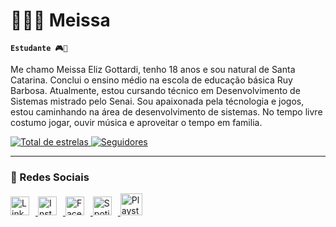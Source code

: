 #  👩🏻‍💻 Meissa 
**`Estudante 🎮🌈`**

Me chamo Meissa Eliz Gottardi, tenho 18 anos e sou natural de Santa Catarina. Conclui o ensino médio na escola  de educação básica Ruy Barbosa. Atualmente, estou cursando técnico em Desenvolvimento de Sistemas mistrado pelo Senai. Sou apaixonada pela técnologia e jogos, estou caminhando na área de desenvolvimento de sistemas. No tempo livre costumo jogar, ouvir música e aproveitar o tempo em familia. 

<p align="left">
    <a href="https://github.com/MeissaElizGottardi?tab=repositories&sort=stargazers">
        <img 
            alt="Total de estrelas" 
            title="Total de estrelas GitHub" 
            src="https://custom-icon-badges.demolab.com/github/stars/MeissaElizGottardi?color=55960c&style=for-the-badge&labelColor=488207&logo=star&label=estrelas"
        />
    </a>
    <a href="https://github.com/MeissaElizGottardi?tab=followers">
        <img 
            alt="Seguidores" 
            title="Me siga no GitHub" 
            src="https://custom-icon-badges.demolab.com/github/followers/MeissaElizGottardi?color=236ad3&labelColor=1155ba&style=for-the-badge&logo=github&label=Seguidores&logoColor=white"
        />
    </a>
</p>

---

### 🤖 Redes Sociais   

<p align="left">
            <a href="https://www.linkedin.com/in/meissa-gottardi-b7a99733a">
            <img 
            alt="Linkedin"
            title="Linkedin"
            width="30px"
            style="padding-right: 10px;"
            src="https://upload.wikimedia.org/wikipedia/commons/8/81/LinkedIn_icon.svg"
            />
            </a>
            <a href="https://www.instagram.com/trid3ntt/s">
            <img 
            alt="Instagram"
            title="Instagram"
            width="30px"
            style="padding-right: 10px;"
            src="https://upload.wikimedia.org/wikipedia/commons/a/a5/Instagram_icon.png"
            />
            </a> 
            <a href="https://www.facebook.com/people/Meissa-Eliz/pfbid0R8kUUHrkemCKPXQaAzSB6Hf2vAaHoFdG3eqF1XpM6pNBKRNk6w6pinjHhNMAgA77l/">
            <img 
            alt="Facebook"
            title="Facebook"
            width="30px"
            style="padding-right: 10px;"
            src="https://upload.wikimedia.org/wikipedia/commons/b/b9/2023_Facebook_icon.svg"
        />
        </a>
        <a href="https://open.spotify.com/user/a0w9mxf7mx9zz8551myy6zcqe?si=dba04a6323f4408a">
            <img 
            alt="Spotify"
            title="Spotify"
            width="30px"
            style="padding-right: 10px;"
            src="https://upload.wikimedia.org/wikipedia/commons/7/75/Spotify_icon.png"
            />
            </a>
        <a href="https://profile.playstation.com/Trid3ntt_69">
            <img 
            alt="Playstation"
            title="Playstation"
            width="35px"
            style="padding-right: 10px;"
            src="https://upload.wikimedia.org/wikipedia/commons/4/4e/Playstation_logo_colour.svg"
            />
            </a>
            
 
